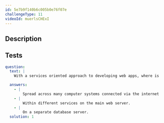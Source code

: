 ```yaml
---
id: 5e7b9f140b6c005b0e76f07e
challengeType: 11
videoId: muerlsCHExI
---
```


## Description
<section id='description'>

</section>

## Tests
<section id='tests'>

```yml
question:
  text: |
    With a services oriented approach to developing web apps, where is the data located?

  answers:
    - |
        Spread across many computer systems connected via the internet or internal network.
    - |
        Within different services on the main web server.
    - |
        On a separate database server.
  solution: 1
```

</section>
